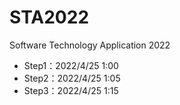 # STA2022
Software Technology Application 2022
- Step1：2022/4/25 1:00
- Step2：2022/4/25 1:05
- Step3：2022/4/25 1:15
